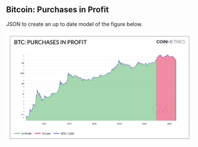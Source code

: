 ## Bitcoin: Purchases in Profit

JSON to create an up to date model of the figure below. 

![BTC](./BTC_Purchases_in_Profit.png)